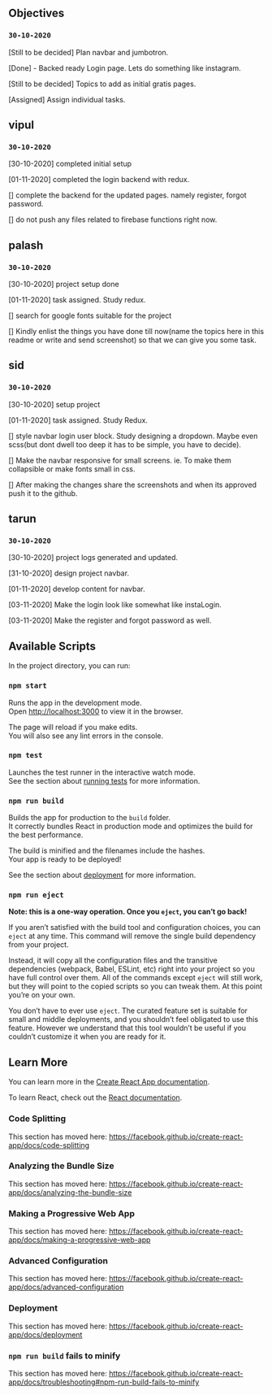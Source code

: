 ## Objectives

### `30-10-2020`

[Still to be decided] Plan navbar and jumbotron.

[Done] - Backed ready Login page. Lets do something like instagram.

[Still to be decided] Topics to add as initial gratis pages.

[Assigned] Assign individual tasks.

## vipul
### `30-10-2020`

[30-10-2020]  completed initial setup

[01-11-2020]  completed the login backend with redux.

[] complete the backend for the updated pages. namely register, forgot password.

[] do not push any files related to firebase functions right now.

## palash
### `30-10-2020`

[30-10-2020] project setup done

[01-11-2020] task assigned. Study redux.

[] search for google fonts suitable for the project

[] Kindly enlist the things you have done till now(name the topics here in this readme or write and send screenshot) so that we can give you some task.

## sid
### `30-10-2020`

[30-10-2020] setup project

[01-11-2020] task assigned. Study Redux.

[] style navbar login user block. Study designing a dropdown. Maybe even scss(but dont dwell too deep it has to be simple, you have to decide).

[] Make the navbar responsive for small screens. ie. To make them collapsible or make fonts small in css. 

[] After making the changes share the screenshots and when its approved push it to the github.

## tarun
### `30-10-2020`

[30-10-2020] project logs generated and updated.

[31-10-2020] design project navbar. 

[01-11-2020] develop content for navbar.

[03-11-2020] Make the login look like somewhat like instaLogin.

[03-11-2020] Make the register and forgot password as well.

## Available Scripts

In the project directory, you can run:

### `npm start`

Runs the app in the development mode.<br />
Open [http://localhost:3000](http://localhost:3000) to view it in the browser.

The page will reload if you make edits.<br />
You will also see any lint errors in the console.

### `npm test`

Launches the test runner in the interactive watch mode.<br />
See the section about [running tests](https://facebook.github.io/create-react-app/docs/running-tests) for more information.

### `npm run build`

Builds the app for production to the `build` folder.<br />
It correctly bundles React in production mode and optimizes the build for the best performance.

The build is minified and the filenames include the hashes.<br />
Your app is ready to be deployed!

See the section about [deployment](https://facebook.github.io/create-react-app/docs/deployment) for more information.

### `npm run eject`

**Note: this is a one-way operation. Once you `eject`, you can’t go back!**

If you aren’t satisfied with the build tool and configuration choices, you can `eject` at any time. This command will remove the single build dependency from your project.

Instead, it will copy all the configuration files and the transitive dependencies (webpack, Babel, ESLint, etc) right into your project so you have full control over them. All of the commands except `eject` will still work, but they will point to the copied scripts so you can tweak them. At this point you’re on your own.

You don’t have to ever use `eject`. The curated feature set is suitable for small and middle deployments, and you shouldn’t feel obligated to use this feature. However we understand that this tool wouldn’t be useful if you couldn’t customize it when you are ready for it.

## Learn More

You can learn more in the [Create React App documentation](https://facebook.github.io/create-react-app/docs/getting-started).

To learn React, check out the [React documentation](https://reactjs.org/).

### Code Splitting

This section has moved here: https://facebook.github.io/create-react-app/docs/code-splitting

### Analyzing the Bundle Size

This section has moved here: https://facebook.github.io/create-react-app/docs/analyzing-the-bundle-size

### Making a Progressive Web App

This section has moved here: https://facebook.github.io/create-react-app/docs/making-a-progressive-web-app

### Advanced Configuration

This section has moved here: https://facebook.github.io/create-react-app/docs/advanced-configuration

### Deployment

This section has moved here: https://facebook.github.io/create-react-app/docs/deployment

### `npm run build` fails to minify

This section has moved here: https://facebook.github.io/create-react-app/docs/troubleshooting#npm-run-build-fails-to-minify
